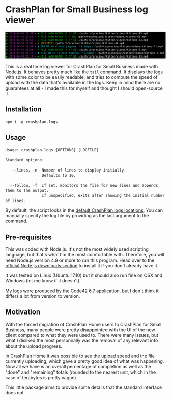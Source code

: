 # CrashPlan for Small Business log viewer

![Demo](https://raw.githubusercontent.com/SamuelBolduc/crashplan-logs/master/crashplan-logs-screenshot.png)

This is a real time log viewer for CrashPlan for Small Business made with Node.js. It behaves pretty much like the `tail` command. It displays the logs with some color to be easily readable, and tries to compute the speed of upload with the data that's available in the logs. Keep in mind there are no guarantees at all - I made this for myself and thought I should open-source it.

## Installation

`npm i -g crashplan-logs`

## Usage

```
Usage: crashplan-logs {OPTIONS} [LOGFILE]

Standard options:

   --lines, -n  Number of lines to display initially.
                Defaults to 10.

  --follow, -f  If set, monitors the file for new lines and appends them to the output.
                If unspecified, exits after showing the initial number of lines.

```

By default, the script looks in the [default CrashPlan logs locations](https://support.code42.com/CrashPlan/4/Troubleshooting/Read_Code42_app_log_files#Log_file_locations). You can manually specify the log file by providing as the last argument to the command.

## Pre-requisites
This was coded with Node.js. It's not the most widely used scripting language, but that's what I'm the most comfortable with. Therefore, you will need Node.js version 4.9 or more to run this program. Head over to the [official Node.js downloads section](https://nodejs.org/en/download/) to install it if you don't already have it.

It was tested on Linux (Ubuntu 17.10) but it should also run fine on OSX and Windows (let me know if it doesn't).

My logs were produced by the Code42 6.7 application, but I don't think it differs a lot from version to version.

## Motivation

With the forced migration of CrashPlan Home users to CrashPlan for Small Business, many people were pretty disappointed with the UI of the new client compared to what they were used to. There were many issues, but what I disliked the most personnally was the removal of any relevant info about the upload progress.

In CrashPlan Home it was possible to see the upload speed and the file currently uploading, which gave a pretty good idea of what was happening. Now all we have is an overall percentage of completion as well as the "done" and "remaining" totals (rounded to the nearest unit, which in the case of terabytes is pretty vague).

This little package aims to provide some details that the standard interface does not.
